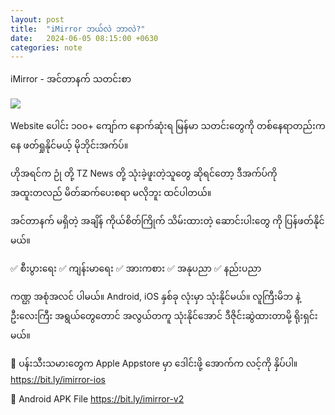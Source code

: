 ```yaml
---
layout: post
title:  "iMirror ဘယ်လဲ ဘာလဲ?"
date:   2024-06-05 08:15:00 +0630
categories: note
---
```



iMirror - အင်တာနက် သတင်းစာ

<img src="https://i.ibb.co/T11QVx6/download.jpg" />

Website ပေါင်း ၁၀၀+ ကျော်က နောက်ဆုံးရ မြန်မာ သတင်းတွေကို တစ်နေရာတည်းကနေ ဖတ်ရှုနိုင်မယ့် မိုဘိုင်းအက်ပ်။

ဟိုအရင်က ဉုံ တို့ TZ News တို့ သုံးခဲ့ဖူးတဲ့သူတွေ ဆိုရင်တော့ ဒီအက်ပ်ကို အထူးတလည် မိတ်ဆက်ပေးစရာ မလိုဘူး ထင်ပါတယ်။ 

အင်တာနက် မရှိတဲ့ အချိန် ကိုယ်စိတ်ကြိုက် သိမ်းထားတဲ့ ဆောင်းပါးတွေ ကို ပြန်ဖတ်နိုင်မယ်။

✅ စီးပွားရေး
✅ ကျန်းမာရေး
✅ အားကစား
✅ အနုပညာ
✅ နည်းပညာ

ကဏ္ဌ အစုံအလင် ပါမယ်။
Android, iOS နှစ်ခု လုံးမှာ သုံးနိုင်မယ်။
လူကြီးမိဘ နဲ့ ဦးလေးကြီး အရွယ်တွေတောင် အလွယ်တကူ သုံးနိုင်အောင် ဒီဇိုင်းဆွဲထားတာမို့ ရိုးရှင်းမယ်။


🍎 ပန်းသီးသမားတွေက Apple Appstore မှာ ဒေါင်းဖို့ အောက်က လင့်ကို နှိပ်ပါ။
https://bit.ly/imirror-ios



📱 Android APK File
https://bit.ly/imirror-v2


